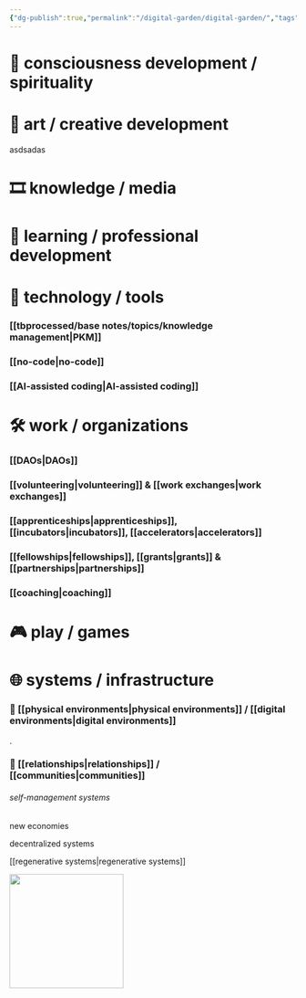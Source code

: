 ```yaml
---
{"dg-publish":true,"permalink":"/digital-garden/digital-garden/","tags":["gardenEntry"]}
---
```


# 🌌 consciousness development / spirituality

# 🎨 art / creative development

asdsadas
# 🎞 knowledge / media


# 📕 learning / professional development


# 🤖 technology / tools

### [[tbprocessed/base notes/topics/knowledge management\|PKM]]

### [[no-code\|no-code]]

### [[AI-assisted coding\|AI-assisted coding]]

# 🛠 work / organizations

### [[DAOs\|DAOs]]
### [[volunteering\|volunteering]] & [[work exchanges\|work exchanges]]

### [[apprenticeships\|apprenticeships]], [[incubators\|incubators]], [[accelerators\|accelerators]]

### [[fellowships\|fellowships]], [[grants\|grants]] & [[partnerships\|partnerships]]

### [[coaching\|coaching]]

# 🎮 play / games


# 🌐 systems / infrastructure


### 🏡 [[physical environments\|physical environments]] / [[digital environments\|digital environments]]

.
### 🎎 [[relationships\|relationships]] / [[communities\|communities]]

###### self-management systems

new economies

decentralized systems

[[regenerative systems\|regenerative systems]]



[<img style="float:left" src="https://user-images.githubusercontent.com/14358394/115450238-f39e8100-a21b-11eb-89d0-fa4b82cdbce8.png" width="200">](https://ko-fi.com/c4ss1us)